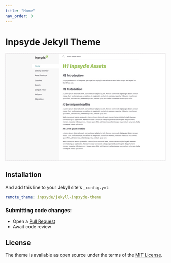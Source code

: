 ```yaml
---
title: "Home"
nav_order: 0
---
```


# Inpsyde Jekyll Theme

![jekyll-inpsyde-theme](../jekyll-inpsyde-theme-screenshot.jpg)

## Installation

And add this line to your Jekyll site's `_config.yml`:

```yaml
remote_theme: inpsyde/jekyll-inpsyde-theme
```

### Submitting code changes:

- Open a [Pull Request](https://github.com/inpsyde/jekyll-inpsyde-theme/pulls)
- Await code review

## License

The theme is available as open source under the terms of the [MIT License](http://opensource.org/licenses/MIT).
